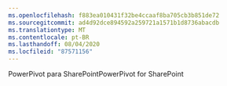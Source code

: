 ```yaml
---
ms.openlocfilehash: f883ea010431f32be4ccaaf8ba705cb3b851de72
ms.sourcegitcommit: ad4d92dce894592a259721a1571b1d8736abacdb
ms.translationtype: MT
ms.contentlocale: pt-BR
ms.lasthandoff: 08/04/2020
ms.locfileid: "87571156"
---
```

<span data-ttu-id="27df3-101">PowerPivot para SharePoint</span><span class="sxs-lookup"><span data-stu-id="27df3-101">PowerPivot for SharePoint</span></span>
